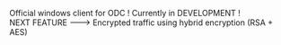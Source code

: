 Official windows client for ODC !
Currently in DEVELOPMENT !\
NEXT FEATURE --->  Encrypted traffic using hybrid encryption (RSA + AES)